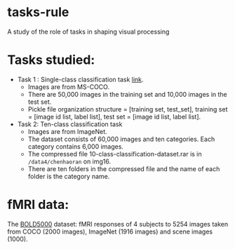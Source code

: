 # tasks-rule
A study of the role of tasks in shaping visual processing


# Tasks studied:
- Task 1 : Single-class classification task [link](https://github.com/hamzakeurti/tasks-rule/blob/master/data/single-class-classification-dataset.pkl).
  - Images are from MS-COCO.
  - There are 50,000 images in the training set and 10,000 images in the test set.
  - Pickle file organization structure = [training set, test_set], training set = [image id list, label list], test set = [image id list, label list].
- Task 2: Ten-class classification task
  - Images are from ImageNet.
  - The dataset consists of 60,000 images and ten categories. Each category contains 6,000 images.
  - The compressed file 10-class-classification-dataset.rar is in `/data4/chenhaoran` on img16.
  - There are ten folders in the compressed file and the name of each folder is the category name.

# fMRI data:
The [BOLD5000](https://bold5000.github.io/) dataset: fMRI responses of 4 subjects to 5254 images taken from COCO (2000 images), ImageNet (1916 images) and scene images (1000).

